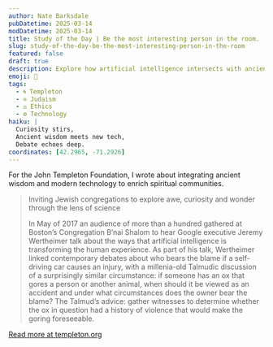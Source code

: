 ```yaml
---
author: Nate Barksdale
pubDatetime: 2025-03-14
modDatetime: 2025-03-14
title: Study of the Day | Be the most interesting person in the room.
slug: study-of-the-day-be-the-most-interesting-person-in-the-room
featured: false
draft: true
description: Explore how artificial intelligence intersects with ancient wisdom at a captivating talk, linking Talmudic debates to modern tech dilemmas.
emoji: 🤖
tags:
  - 🌀 Templeton
  - ✡️ Judaism
  - ⚖️ Ethics
  - ⚙️ Technology
haiku: |
  Curiosity stirs,  
  Ancient wisdom meets new tech,  
  Debate echoes deep.
coordinates: [42.2965, -71.2926]
---
```


For the John Templeton Foundation, I wrote about integrating ancient wisdom and modern technology to enrich spiritual communities.

> Inviting Jewish congregations to explore awe, curiosity and wonder through the lens of science
>
> In May of 2017 an audience of more than a hundred gathered at Boston’s Congregation B’nai Shalom to hear Google executive Jeremy Wertheimer talk about the ways that artificial intelligence is transforming the human experience. As part of his talk, Wertheimer linked contemporary debates about who bears the blame if a self-driving car causes an injury, with a millenia-old Talmudic discussion of a surprisingly similar circumstance: if someone has an ox that gores a person or another animal, when should it be viewed as an accident and under what circumstances does the owner bear the blame? The Talmud’s advice: gather witnesses to determine whether the ox in question had a history of violence that would make the goring foreseeable.

[Read more at templeton.org](https://www.templeton.org/news/scientists-in-synagogues)
